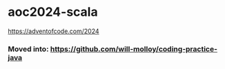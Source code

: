 # aoc2024-scala

https://adventofcode.com/2024

### Moved into: https://github.com/will-molloy/coding-practice-java
